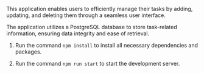 This application enables users to efficiently manage their tasks by adding, updating, and deleting them through a seamless user interface. 

The application utilizes a PostgreSQL database to store task-related information, ensuring data integrity and ease of retrieval.


1. Run the command `npm install` to install all necessary dependencies and packages. 

2. Run the command `npm run start` to start the development server.